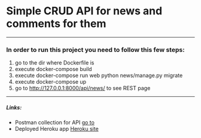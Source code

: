 # Simple CRUD API for news and comments for them
____
### In order to run this project you need to follow this few steps:
 1. go to the dir where Dockerfile is
 2. execute docker-compose build
 3. execute docker-compose run web python news/manage.py migrate
 4. execute docker-compose up
 5. go to http://127.0.0.1:8000/api/news/ to see REST page
 ____
 ##### Links:
 + Postman collection for API [go to](https://documenter.getpostman.com/view/9649099/T17M75tk?version=latest)
 + Deployed Heroku app [Heroku site](https://stark-ravine-24153.herokuapp.com/api/news/)
